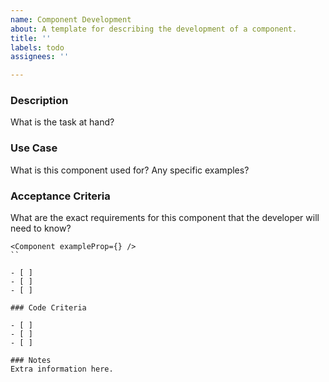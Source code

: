 ```yaml
---
name: Component Development
about: A template for describing the development of a component.
title: ''
labels: todo
assignees: ''

---
```


### Description
What is the task at hand?

### Use Case
What is this component used for? Any specific examples?

### Acceptance Criteria
What are the exact requirements for this component that the developer will need to know?

```
<Component exampleProp={} />
``

- [ ]
- [ ]
- [ ]

### Code Criteria

- [ ]
- [ ]
- [ ]

### Notes
Extra information here.
